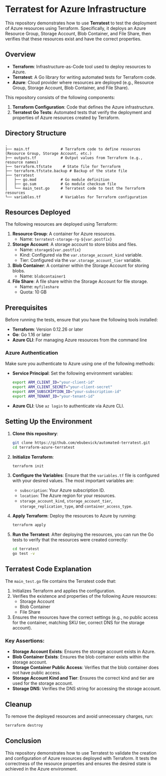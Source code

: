 
# Terratest for Azure Infrastructure

This repository demonstrates how to use **Terratest** to test the deployment of Azure resources using Terraform. Specifically, it deploys an Azure Resource Group, Storage Account, Blob Container, and File Share, then verifies that these resources exist and have the correct properties.

## Overview

- **Terraform**: Infrastructure-as-Code tool used to deploy resources to Azure.
- **Terratest**: A Go library for writing automated tests for Terraform code.
- **Azure**: Cloud provider where resources are deployed (e.g., Resource Group, Storage Account, Blob Container, and File Share).

This repository consists of the following components:
1. **Terraform Configuration**: Code that defines the Azure infrastructure.
2. **Terratest Go Tests**: Automated tests that verify the deployment and properties of Azure resources created by Terraform.


## Directory Structure

```plaintext
.
├── main.tf              # Terraform code to define resources (Resource Group, Storage Account, etc.)
├── outputs.tf           # Output values from Terraform (e.g., resource names)
├── terraform.tfstate     # State file for Terraform
├── terraform.tfstate.backup # Backup of the state file
├── terratest
│   ├── go.mod           # Go module definition
│   ├── go.sum           # Go module checksum file
│   └── main_test.go     # Terratest code to test the Terraform resources
└── variables.tf         # Variables for Terraform configuration
```

## Resources Deployed

The following resources are deployed using Terraform:
1. **Resource Group**: A container for Azure resources.
   - Name: `terratest-storage-rg-${var.postfix}`
2. **Storage Account**: A storage account to store blobs and files.
   - Name: `storage${var.postfix}`
   - Kind: Configured via the `var.storage_account_kind` variable.
   - Tier: Configured via the `var.storage_account_tier` variable.
3. **Blob Container**: A container within the Storage Account for storing blobs.
   - Name: `blobcontainer1`
4. **File Share**: A file share within the Storage Account for file storage.
   - Name: `myfileshare`
   - Quota: 10 GB

## Prerequisites

Before running the tests, ensure that you have the following tools installed:
- **Terraform**: Version 0.12.26 or later
- **Go**: Go 1.16 or later
- **Azure CLI**: For managing Azure resources from the command line

### Azure Authentication

Make sure you authenticate to Azure using one of the following methods:
- **Service Principal**: Set the following environment variables:
  ```bash
  export ARM_CLIENT_ID="your-client-id"
  export ARM_CLIENT_SECRET="your-client-secret"
  export ARM_SUBSCRIPTION_ID="your-subscription-id"
  export ARM_TENANT_ID="your-tenant-id"
  ```
- **Azure CLI**: Use `az login` to authenticate via Azure CLI.

## Setting Up the Environment

1. **Clone this repository**:
   ```bash
   git clone https://github.com/ebubevick/automated-terratest.git
   cd terraform-azure-terratest
   ```

2. **Initialize Terraform**:
   ```bash
   terraform init
   ```

3. **Configure the Variables**:
   Ensure that the `variables.tf` file is configured with your desired values. The most important variables are:
   - `subscription`: Your Azure subscription ID.
   - `location`: The Azure region for your resources.
   - `storage_account_kind`, `storage_account_tier`, `storage_replication_type`, and `container_access_type`.

4. **Apply Terraform**:
   Deploy the resources to Azure by running:
   ```bash
   terraform apply
   ```

5. **Run the Terratest**:
   After deploying the resources, you can run the Go tests to verify that the resources were created correctly:
   ```bash
   cd terratest
   go test -v
   ```

## Terratest Code Explanation

The `main_test.go` file contains the Terratest code that:
1. Initializes Terraform and applies the configuration.
2. Verifies the existence and properties of the following Azure resources:
   - Storage Account
   - Blob Container
   - File Share
3. Ensures the resources have the correct settings (e.g., no public access for the container, matching SKU tier, correct DNS for the storage account).

### Key Assertions:
- **Storage Account Exists**: Ensures the storage account exists in Azure.
- **Blob Container Exists**: Ensures the blob container exists within the storage account.
- **Storage Container Public Access**: Verifies that the blob container does not have public access.
- **Storage Account Kind and Tier**: Ensures the correct kind and tier are used for the storage account.
- **Storage DNS**: Verifies the DNS string for accessing the storage account.

## Cleanup

To remove the deployed resources and avoid unnecessary charges, run:
```bash
terraform destroy
```

## Conclusion

This repository demonstrates how to use Terratest to validate the creation and configuration of Azure resources deployed with Terraform. It tests the correctness of the resource properties and ensures the desired state is achieved in the Azure environment.